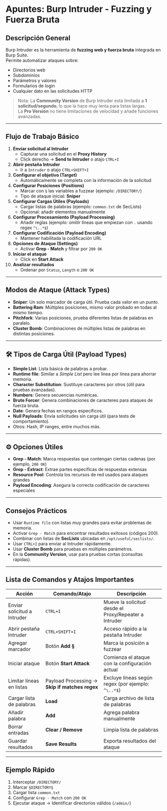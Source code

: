 # Apuntes: Burp Intruder - Fuzzing y Fuerza Bruta

##  Descripción General
Burp Intruder es la herramienta de **fuzzing web y fuerza bruta** integrada en Burp Suite.  
Permite automatizar ataques sobre:
- Directorios web
- Subdominios
- Parámetros y valores
- Formularios de login
- Cualquier dato en las solicitudes HTTP

>  Nota: La **Community Version** de Burp Intruder está limitada a **1 solicitud/segundo**, lo que la hace muy lenta para listas largas.  
La **Pro Version** no tiene limitaciones de velocidad y añade funciones avanzadas.

---

##  Flujo de Trabajo Básico
1. **Enviar solicitud al Intruder**
   - Capturar una solicitud en el **Proxy History**
   - Click derecho → **Send to Intruder** o atajo `CTRL+I`
2. **Abrir pestaña Intruder**
   - Ir a `Intruder` o atajo `CTRL+SHIFT+I`
3. **Configurar el objetivo (Target)**
   - Automáticamente se completa con la información de la solicitud
4. **Configurar Posiciones (Positions)**
   - Marcar con `§` las variables a fuzzear (ejemplo: `/DIRECTORY/`)
   - Tipo de ataque inicial: **Sniper**
5. **Configurar Cargas Útiles (Payloads)**
   - Cargar listas de palabras (ejemplo: `common.txt` de SecLists)
   - Opcional: añadir elementos manualmente
6. **Configurar Procesamiento (Payload Processing)**
   - Añadir reglas (ejemplo: omitir líneas que empiezan con `.` usando regex `^\..*$`)
7. **Configurar Codificación (Payload Encoding)**
   - Mantener habilitada la codificación URL
8. **Opciones de Ataque (Settings)**
   - Activar **Grep - Match** y filtrar por `200 OK`
9. **Iniciar el ataque**
   - Click en **Start Attack**
10. **Analizar resultados**
    - Ordenar por `Status`, `Length` o `200 OK`

---

##  Modos de Ataque (Attack Types)
- **Sniper**: Un solo marcador de carga útil. Prueba cada valor en un punto.
- **Battering Ram**: Múltiples posiciones, mismo valor probado en todas al mismo tiempo.
- **Pitchfork**: Varias posiciones, prueba diferentes listas de palabras en paralelo.
- **Cluster Bomb**: Combinaciones de múltiples listas de palabras en distintas posiciones.

---

## 🛠️ Tipos de Carga Útil (Payload Types)
- **Simple List**: Lista básica de palabras a probar.
- **Runtime file**: Similar a *Simple List* pero lee línea por línea para ahorrar memoria.
- **Character Substitution**: Sustituye caracteres por otros (útil para pruebas avanzadas).
- **Numbers**: Genera secuencias numéricas.
- **Brute Forcer**: Genera combinaciones de caracteres para ataques de fuerza bruta.
- **Date**: Genera fechas en rangos específicos.
- **Null Payloads**: Envía solicitudes sin carga útil (para tests de comportamiento).
- Otros: Hash, IP ranges, entre muchos más.

---

## ⚙️ Opciones Útiles
- **Grep - Match**: Marca respuestas que contengan ciertas cadenas (por ejemplo, `200 OK`)
- **Grep - Extract**: Extrae partes específicas de respuestas extensas
- **Resource Pool**: Controla los recursos de red usados para ataques grandes
- **Payload Encoding**: Asegura la correcta codificación de caracteres especiales

---

##  Consejos Prácticos
- Usar `Runtime file` con listas muy grandes para evitar problemas de memoria.
- Activar `Grep - Match` para encontrar resultados exitosos (códigos 200).
- Combinar con listas de **SecLists** ubicadas en `/opt/useful/seclists/`.
- Usar `CTRL+I` para enviar al Intruder rápidamente.
- Usar **Cluster Bomb** para pruebas en múltiples parámetros.
- En la **Community Version**, usar para pruebas cortas (consultas rápidas).

---

##  Lista de Comandos y Atajos Importantes
| Acción | Comando/Atajo | Descripción |
|--------|---------------|-------------|
| Enviar solicitud a Intruder | `CTRL+I` | Mueve la solicitud desde el Proxy/Repeater a Intruder |
| Abrir pestaña Intruder | `CTRL+SHIFT+I` | Acceso rápido a la pestaña Intruder |
| Agregar marcador | Botón **Add §** | Marca la posición a fuzzear |
| Iniciar ataque | Botón **Start Attack** | Comienza el ataque con la configuración actual |
| Limitar líneas en listas | Payload Processing → **Skip if matches regex** | Excluye líneas según regex (por ejemplo: `^\..*$`) |
| Cargar lista de palabras | **Load** | Carga archivo de lista de palabras |
| Añadir palabra | **Add** | Agrega palabra manualmente |
| Borrar entradas | **Clear / Remove** | Limpia lista de palabras |
| Guardar resultados | **Save Results** | Exporta resultados del ataque |

---

##  Ejemplo Rápido
1. Interceptar `/DIRECTORY/`
2. Marcar `§DIRECTORY§`
3. Cargar lista `common.txt`
4. Configurar `Grep - Match` con `200 OK`
5. Ejecutar ataque → Identificar directorios válidos (`/admin/`)
